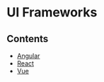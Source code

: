 # UI Frameworks

## Contents

- [Angular](/Handbook/Coding/Web%20Development/Web%20Development%20Toolkits/UI%20Frameworks/Angular)
- [React](/Handbook/Coding/Web%20Development/Web%20Development%20Toolkits/UI%20Frameworks/React)
- [Vue](/Handbook/Coding/Web%20Development/Web%20Development%20Toolkits/UI%20Frameworks/Vue)
